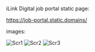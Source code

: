 iLink Digital job portal static page:

https://job-portal.static.domains/

images:

![Scr1](https://github.com/Lavanya052/HTML-CSS_Task1/assets/115069135/18d628d9-f92d-4b37-8c96-e3a3f52c3171)
![Scr2](https://github.com/Lavanya052/HTML-CSS_Task1/assets/115069135/755909a3-0730-4eb8-8f5d-b4a5c0652689)
![Scr3](https://github.com/Lavanya052/HTML-CSS_Task1/assets/115069135/65c88e4c-8fd4-4009-a8a5-5d30077cb590)
